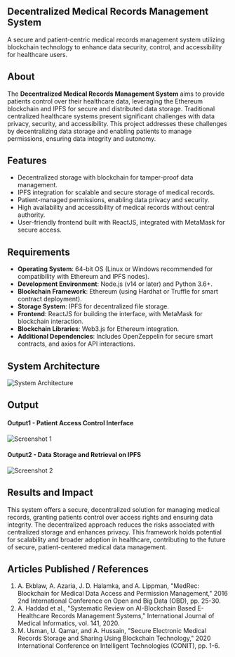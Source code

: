 ## Decentralized Medical Records Management System


A secure and patient-centric medical records management system utilizing blockchain technology to enhance data security, control, and accessibility for healthcare users.

## About
The **Decentralized Medical Records Management System** aims to provide patients control over their healthcare data, leveraging the Ethereum blockchain and IPFS for secure and distributed data storage. Traditional centralized healthcare systems present significant challenges with data privacy, security, and accessibility. This project addresses these challenges by decentralizing data storage and enabling patients to manage permissions, ensuring data integrity and autonomy.

## Features
- Decentralized storage with blockchain for tamper-proof data management.
- IPFS integration for scalable and secure storage of medical records.
- Patient-managed permissions, enabling data privacy and security.
- High availability and accessibility of medical records without central authority.
- User-friendly frontend built with ReactJS, integrated with MetaMask for secure access.

## Requirements
* **Operating System**: 64-bit OS (Linux or Windows recommended for compatibility with Ethereum and IPFS nodes).
* **Development Environment**: Node.js (v14 or later) and Python 3.6+.
* **Blockchain Framework**: Ethereum (using Hardhat or Truffle for smart contract deployment).
* **Storage System**: IPFS for decentralized file storage.
* **Frontend**: ReactJS for building the interface, with MetaMask for blockchain interaction.
* **Blockchain Libraries**: Web3.js for Ethereum integration.
* **Additional Dependencies**: Includes OpenZeppelin for secure smart contracts, and axios for API interactions.

## System Architecture

![System Architecture](https://github.com/GitPreethiHub/Decentralized-Medical-Records-System/assets/75235455/system-architecture.png)

## Output

#### Output1 - Patient Access Control Interface
![Screenshot 1](https://github.com/GitPreethiHub/Decentralized-Medical-Records-System/assets/75235455/output1.png)

#### Output2 - Data Storage and Retrieval on IPFS
![Screenshot 2](https://github.com/GitPreethiHub/Decentralized-Medical-Records-System/assets/75235455/output2.png)


## Results and Impact
This system offers a secure, decentralized solution for managing medical records, granting patients control over access rights and ensuring data integrity. The decentralized approach reduces the risks associated with centralized storage and enhances privacy. This framework holds potential for scalability and broader adoption in healthcare, contributing to the future of secure, patient-centered medical data management.

## Articles Published / References
1. A. Ekblaw, A. Azaria, J. D. Halamka, and A. Lippman, "MedRec: Blockchain for Medical Data Access and Permission Management," 2016 2nd International Conference on Open and Big Data (OBD), pp. 25-30.
2. A. Haddad et al., "Systematic Review on AI-Blockchain Based E-Healthcare Records Management Systems," International Journal of Medical Informatics, vol. 141, 2020.
3. M. Usman, U. Qamar, and A. Hussain, "Secure Electronic Medical Records Storage and Sharing Using Blockchain Technology," 2020 International Conference on Intelligent Technologies (CONIT), pp. 1-6.
